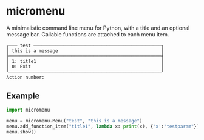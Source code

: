 # micromenu

A minimalistic command line menu for Python, with a title and an optional message bar. Callable functions are attached to each menu item.

```terminal
╭─── test ───────────────────────────────────────────────╮
│ this is a message                                      │
╞════════════════════════════════════════════════════════╡
│ 1: title1                                              │
│ 0: Exit                                                │
╰────────────────────────────────────────────────────────╯
Action number:
```

## Example

```python
import micromenu

menu = micromenu.Menu("test", "this is a message")
menu.add_function_item("title1", lambda x: print(x), {'x':"testparam"})
menu.show()
```
